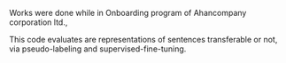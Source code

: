 Works were done while in Onboarding program of Ahancompany corporation ltd.,

This code evaluates are representations of sentences transferable or not, via pseudo-labeling and supervised-fine-tuning.
